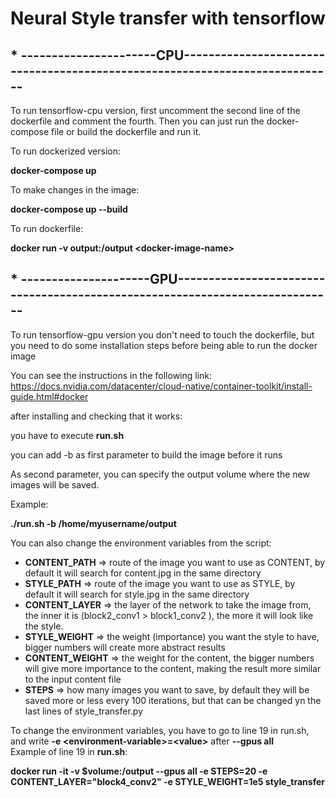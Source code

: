 # Neural Style transfer with tensorflow

## * ----------------------CPU----------------------------------------------------------------------------

To run tensorflow-cpu version, first uncomment the second line of the dockerfile and comment the fourth.
Then you can just run the docker-compose file or build the dockerfile and run it.

To run dockerized version: 

**docker-compose up**

To make changes in the image:

**docker-compose up --build**

To run dockerfile:

**docker run -v output:/output \<docker-image-name>**
## * ---------------------GPU-----------------------------------------------------------------------------

To run tensorflow-gpu version you don't need to touch the dockerfile, but you need to do some installation steps before being able to run the docker image

You can see the instructions in the following link: https://docs.nvidia.com/datacenter/cloud-native/container-toolkit/install-guide.html#docker

after installing and checking that it works:

you have to execute **run.sh**

you can add -b as first parameter to build the image before it runs

As second parameter, you can specify the output volume where the new images will be saved.

Example:

**./run.sh -b /home/myusername/output**

You can also change the environment variables from the script:

* **CONTENT_PATH** => route of the image you want to use as CONTENT, by default it will search for content.jpg in the same directory
* **STYLE_PATH** => route of the image you want to use as STYLE, by default it will search for style.jpg in the same directory
* **CONTENT_LAYER** => the layer of the network to take the image from, the inner it is (block2_conv1 > block1_conv2 ), the more it will look like the style.
* **STYLE_WEIGHT** => the weight (importance) you want the style to have, bigger numbers will create more abstract results
* **CONTENT_WEIGHT** => the weight for the content, the bigger numbers will give more importance to the content, making the result more similar to the input content file
* **STEPS** => how many images you want to save, by default they will be saved more or less every 100 iterations, but that can be changed yn the last lines of style_transfer.py

To change the environment variables, you have to go to line 19 in run.sh, and write **-e \<environment-variable>=\<value>** after **--gpus all**  
Example of line 19 in **run.sh**:

**docker run -it -v $volume:/output --gpus all -e STEPS=20 -e CONTENT_LAYER="block4_conv2"  -e STYLE_WEIGHT=1e5 style_transfer**
